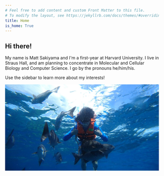```yaml
---
# Feel free to add content and custom Front Matter to this file.
# To modify the layout, see https://jekyllrb.com/docs/themes/#overriding-theme-defaults
title: Home
is_home: True
---
```

## Hi there!
My name is Matt Sakiyama and I'm a first-year at Harvard University. I live in Straus Hall, and am planning to concentrate in Molecular and Cellular Biology and Computer Science. I go by the pronouns he/him/his.

Use the sidebar to learn more about my interests!

![alt text](img/IMG_6892_Original.jpg)
